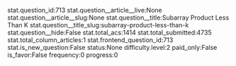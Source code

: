 stat.question_id:713
stat.question__article__live:None
stat.question__article__slug:None
stat.question__title:Subarray Product Less Than K
stat.question__title_slug:subarray-product-less-than-k
stat.question__hide:False
stat.total_acs:1414
stat.total_submitted:4735
stat.total_column_articles:1
stat.frontend_question_id:713
stat.is_new_question:False
status:None
difficulty.level:2
paid_only:False
is_favor:False
frequency:0
progress:0
